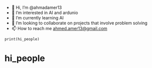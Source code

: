 - 👋 Hi, I’m @ahmadamer13
- 👀 I’m interested in AI and ardunio  
- 🌱 I’m currently learning AI 
- 💞️ I’m looking to collaborate on projects that involve problem solving 
- 📫 How to reach me ahmed.amer13@gmail.com
```
print(hi_people)
```
# hi_people

<!---
ahmadamer13/ahmadamer13 is a ✨ special ✨ repository because its `README.md` (this file) appears on your GitHub profile.
You can click the Preview link to take a look at your changes.
--->

